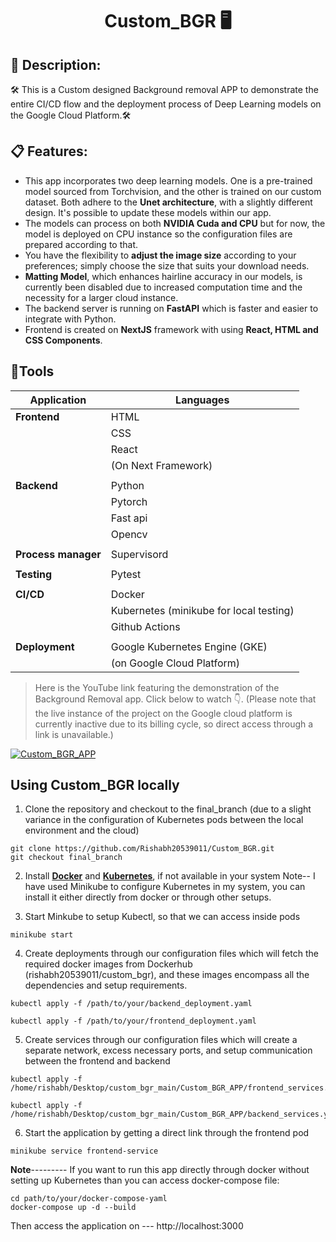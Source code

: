 # <p align="center"> Custom_BGR 🖥️ </p> 

## 📄 Description:  
🛠️ This is a Custom designed Background removal APP to demonstrate the entire CI/CD flow and the deployment process of Deep Learning models on the Google Cloud Platform.🛠️

## 📋 Features:  
- This app incorporates two deep learning models. One is a pre-trained model sourced from Torchvision, and the other is trained on our custom dataset. Both adhere to the **Unet architecture**, with 
 a slightly different design. It's possible to update these models within our app.
- The models can process on both **NVIDIA Cuda and CPU** but for now, the model is deployed on CPU instance so the configuration files are prepared according to that.   
- You have the flexibility to **adjust the image size** according to your preferences; simply choose the size that suits your download needs.
- **Matting Model**, which enhances hairline accuracy in our models, is currently been disabled due to increased computation time and the necessity for a larger cloud instance.
- The backend server is running on **FastAPI** which is faster and easier to integrate with Python.
- Frontend is created on **NextJS** framework with using **React, HTML and CSS Components**.

## 🔧Tools

| Application| Languages       |
|------------|-----------------|
| **Frontend**   | HTML            |
|            | CSS             |
|            | React           |
|            | (On Next Framework) |
|            |                 |
| **Backend**    | Python          |
|            | Pytorch         |
|            | Fast api        |
|            | Opencv          |
|            |                 |
|**Process manager**| Supervisord                |
|            |                 |
| **Testing**    | Pytest          |
|            |                 |
| **CI/CD**      | Docker          |
|            | Kubernetes (minikube for local testing)|
|            | Github Actions  |
|            |                 |
| **Deployment** |  Google Kubernetes Engine (GKE)|
|            |   (on Google Cloud Platform)    |

>Here is the YouTube link featuring the demonstration of the Background Removal app. Click below to watch 👇. (Please note that the live instance of the project on the Google cloud platform is currently inactive due to its billing cycle, so direct access through a link is unavailable.)

[![Custom_BGR_APP](https://img.youtube.com/vi/uAksgBFnGWY/0.jpg)](https://www.youtube.com/watch?v=uAksgBFnGWY) 

## Using Custom_BGR locally

1. Clone the repository and checkout to the final_branch (due to a slight variance in the configuration of Kubernetes pods between the local environment and the cloud)

```shell script
git clone https://github.com/Rishabh20539011/Custom_BGR.git
git checkout final_branch
```
2. Install [**Docker**](https://docs.docker.com/engine/install/) and [**Kubernetes**](https://minikube.sigs.k8s.io/docs/start/), if not available in your system
   Note-- I have used Minikube to configure Kubernetes in my system, you can install it either directly from docker or through other setups.

3. Start Minkube to setup Kubectl, so that we can access inside pods

```
minikube start
```

4. Create deployments through our configuration files which will fetch the required docker images from Dockerhub (rishabh20539011/custom_bgr), and these images encompass all the dependencies and setup requirements.

```
kubectl apply -f /path/to/your/backend_deployment.yaml

kubectl apply -f /path/to/your/frontend_deployment.yaml

```

5. Create services through our configuration files which will create a separate network, excess necessary ports, and setup communication between the frontend and backend

```
kubectl apply -f /home/rishabh/Desktop/custom_bgr_main/Custom_BGR_APP/frontend_services.yaml

kubectl apply -f /home/rishabh/Desktop/custom_bgr_main/Custom_BGR_APP/backend_services.yaml

```

6. Start the application by getting a direct link through the frontend pod

```
minikube service frontend-service

```
 
 **Note**--------- If you want to run this app directly through docker without setting up Kubernetes than you can access docker-compose file:
 
 ```
 cd path/to/your/docker-compose-yaml
 docker-compose up -d --build
 ```
 Then access the application on --- http://localhost:3000








 
